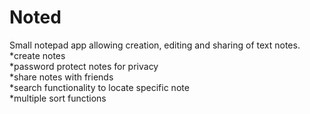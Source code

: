 # Noted
Small notepad app allowing creation, editing and sharing of text notes.  
*create notes  
*password protect notes for privacy  
*share notes with friends  
*search functionality to locate specific note  
*multiple sort functions  

